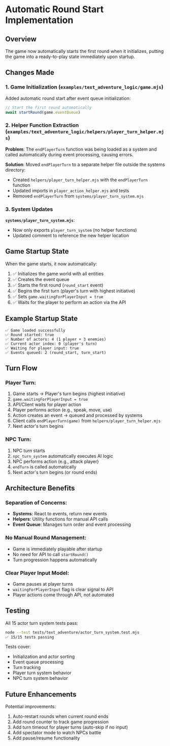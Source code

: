 # Automatic Round Start Implementation

## Overview
The game now automatically starts the first round when it initializes, putting the game into a ready-to-play state immediately upon startup.

## Changes Made

### 1. Game Initialization (`examples/text_adventure_logic/game.mjs`)
Added automatic round start after event queue initialization:
```javascript
// Start the first round automatically
await startRound(game.eventQueue)
```

### 2. Helper Function Extraction (`examples/text_adventure_logic/helpers/player_turn_helper.mjs`)
**Problem**: The `endPlayerTurn` function was being loaded as a system and called automatically during event processing, causing errors.

**Solution**: Moved `endPlayerTurn` to a separate helper file outside the systems directory:
- Created `helpers/player_turn_helper.mjs` with the `endPlayerTurn` function
- Updated imports in `player_action_helper.mjs` and tests
- Removed `endPlayerTurn` from `systems/player_turn_system.mjs`

### 3. System Updates
**`systems/player_turn_system.mjs`**:
- Now only exports `player_turn_system` (no helper functions)
- Updated comment to reference the new helper location

## Game Startup State

When the game starts, it now automatically:
1. ✅ Initializes the game world with all entities
2. ✅ Creates the event queue
3. ✅ Starts the first round (`round_start` event)
4. ✅ Begins the first turn (player's turn with highest initiative)
5. ✅ Sets `game.waitingForPlayerInput = true`
6. ✅ Waits for the player to perform an action via the API

## Example Startup State
```
✅ Game loaded successfully
✅ Round started: true
✅ Number of actors: 4 (1 player + 3 enemies)
✅ Current actor index: 0 (player's turn)
✅ Waiting for player input: true
✅ Events queued: 2 (round_start, turn_start)
```

## Turn Flow

### Player Turn:
1. Game starts → Player's turn begins (highest initiative)
2. `game.waitingForPlayerInput = true`
3. API/Client waits for player action
4. Player performs action (e.g., speak, move, use)
5. Action creates an event → queued and processed by systems
6. Client calls `endPlayerTurn(game)` from `helpers/player_turn_helper.mjs`
7. Next actor's turn begins

### NPC Turn:
1. NPC turn starts
2. `npc_turn_system` automatically executes AI logic
3. NPC performs action (e.g., attack player)
4. `endTurn` is called automatically
5. Next actor's turn begins (or round ends)

## Architecture Benefits

### Separation of Concerns:
- **Systems**: React to events, return new events
- **Helpers**: Utility functions for manual API calls
- **Event Queue**: Manages turn order and event processing

### No Manual Round Management:
- Game is immediately playable after startup
- No need for API to call `startRound()`
- Turn progression happens automatically

### Clear Player Input Model:
- Game pauses at player turns
- `waitingForPlayerInput` flag is clear signal to API
- Player actions come through API, not automated

## Testing

All 15 actor turn system tests pass:
```bash
node --test tests/text_adventure/actor_turn_system.test.mjs
✅ 15/15 tests passing
```

Tests cover:
- Initialization and actor sorting
- Event queue processing
- Turn tracking
- Player turn system behavior
- NPC turn system behavior

## Future Enhancements

Potential improvements:
1. Auto-restart rounds when current round ends
2. Add round counter to track game progression
3. Add turn timeout for player turns (auto-skip if no input)
4. Add spectator mode to watch NPCs battle
5. Add pause/resume functionality
